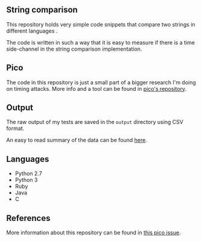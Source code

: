 ## String comparison
This repository holds very simple code snippets that compare two strings 
in different languages .

The code is written in such a way that it is easy to measure if there is
a time side-channel in the string comparison implementation.

## Pico
The code in this repository is just a small part of a bigger research I'm
doing on timing attacks. More info and a tool can be found in
[pico's repository](https://github.com/andresriancho/pico).

## Output
The raw output of my tests are saved in the `output` directory using CSV format.

An easy to read summary of the data can be found
[here](https://github.com/andresriancho/pico/wiki/String-comparison-analysis).

## Languages
 * Python 2.7
 * Python 3
 * Ruby
 * Java
 * C

## References
More information about this repository can be found in
[this pico issue](https://github.com/andresriancho/pico/issues/47).
